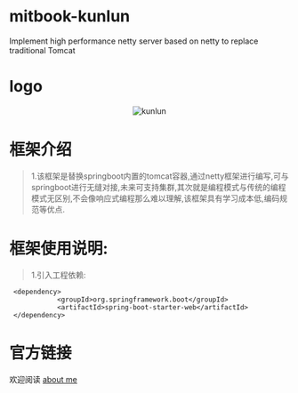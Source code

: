 # mitbook-kunlun
Implement high performance netty server based on netty to replace traditional Tomcat

# logo
<center>  <!--开始居中对齐-->

![kunlun](http://zh.mweb.im/asset/img/set-up-git.gif "kunlun")
</center> <!--结束居中对齐-->

# 框架介绍

> 1.该框架是替换springboot内置的tomcat容器,通过netty框架进行编写,可与springboot进行无缝对接,未来可支持集群,其次就是编程模式与传统的编程模式无区别,不会像响应式编程那么难以理解,该框架具有学习成本低,编码规范等优点.

# 框架使用说明:
> 1.引入工程依赖:
>>  
```
 <dependency>
            <groupId>org.springframework.boot</groupId>
            <artifactId>spring-boot-starter-web</artifactId>
 </dependency>
```


# 官方链接
欢迎阅读 [about me](https://www.yuque.com/mryuji/kb/ih222h "about me")
